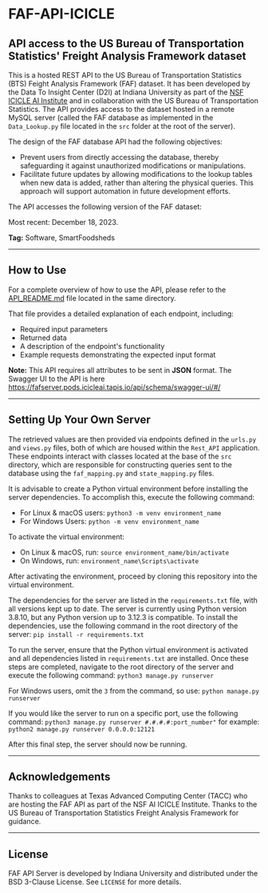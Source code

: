 # FAF-API-ICICLE

## API access to the US Bureau of Transportation Statistics' Freight Analysis Framework dataset

This is a hosted REST API to the US Bureau of Transportation Statistics (BTS) Feight Analysis Framework (FAF) dataset. It has been developed by the Data To Insight Center (D2I) at Indiana University as part of the [NSF ICICLE AI Institute](https://icicle.osu.edu/) and in collaboration with the US Bureau of Transportation Statistics.  The API provides access to the dataset hosted in a remote MySQL server (called the FAF database as implemented in the `Data_Lookup.py` file located in the `src` folder at the root of the server). 

The design of the FAF database API had the following objectives:

-   Prevent users from directly accessing the database, thereby safeguarding it against unauthorized modifications or manipulations.
-   Facilitate future updates by allowing modifications to the lookup tables when new data is added, rather than altering the physical queries. This approach will support automation in future development efforts.

The API accesses the following version of the FAF dataset:

Most recent: December 18, 2023.

**Tag:** Software, SmartFoodsheds

---
## How to Use

For a complete overview of how to use the API, please refer to the [API_README.md](./API_README.md) file located in the same directory.

That file provides a detailed explanation of each endpoint, including:
- Required input parameters
- Returned data
- A description of the endpoint's functionality
- Example requests demonstrating the expected input format

**Note:** This API requires all attributes to be sent in **JSON** format.  The Swagger UI to the API is here https://fafserver.pods.icicleai.tapis.io/api/schema/swagger-ui/#/

---
## Setting Up Your Own Server
The retrieved values are then provided via endpoints defined in the `urls.py` and `views.py` files, both of which are housed within the `Rest_API` application. These endpoints interact with classes located at the base of the `src` directory, which are responsible for constructing queries sent to the database using the `faf_mapping.py` and `state_mapping.py` files.

It is advisable to create a Python virtual environment before installing the server dependencies. To accomplish this, execute the following command:
* For Linux & macOS users:
```python3 -m venv environment_name```
* For Windows Users:
 ```python -m venv environment_name```
 
To activate the virtual environment:
* On Linux & macOS, run:
```source environment_name/bin/activate```
* On Windows, run:
```environment_name\Scripts\activate```

After activating the environment, proceed by cloning this repository into the virtual environment.

The dependencies for the server are listed in the `requirements.txt` file, with all versions kept up to date. The server is currently using Python version 3.8.10, but any Python version up to 3.12.3 is compatible. To install the dependencies, use the following command in the root directory of the server:
```pip install -r requirements.txt```

To run the server, ensure that the Python virtual environment is activated and all dependencies listed in `requirements.txt` are installed. Once these steps are completed, navigate to the root directory of the server and execute the following command:
```python3 manage.py runserver```

For Windows users, omit the `3` from the command, so use:
```python manage.py runserver```

If you would like the server to run on a specific port, use the following command:
```python3 manage.py runserver #.#.#.#:port_number"```
for example:
```python2 manage.py runserver 0.0.0.0:12121```

After this final step, the server should now be running. 

---
## Acknowledgements
Thanks to colleagues at Texas Advanced Computing Center (TACC) who are hosting the FAF API as part of the NSF AI ICICLE Institute. Thanks to the US Bureau of Transportation Statistics Freight Analysis Framework for guidance.

---
## License
FAF API Server is developed by Indiana University and distributed under the BSD 3-Clause License. See `LICENSE` for more details.
